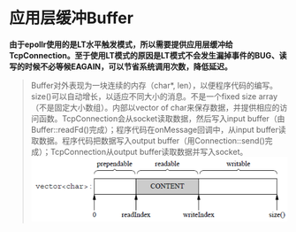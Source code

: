 # 应用层缓冲Buffer
**由于epollr使用的是LT水平触发模式，所以需要提供应用层缓冲给TcpConnection。至于使用LT模式的原因是LT模式不会发生漏掉事件的BUG、读写的时候不必等候EAGAIN，可以节省系统调用次数，降低延迟。**

>Buffer对外表现为一块连续的内存（char*, len），以便程序代码的编写。size()可以自动增长，以适应不同大小的消息。不是一个fixed size array（不是固定大小数组）。内部以vector of char来保存数据，并提供相应的访问函数。TcpConnection会从socket读取数据，然后写入input buffer（由Buffer::readFd()完成）；程序代码在onMessage回调中，从input buffer读取数据。程序代码把数据写入output buffer（用Connection::send()完成）；TcpConnection从output buffer读取数据并写入socket。
![模型](./datum/Buffer%E6%95%B0%E6%8D%AE%E7%BB%93%E6%9E%84.png)